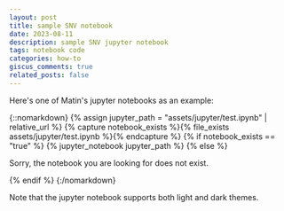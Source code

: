 ```yaml
---
layout: post
title: sample SNV notebook
date: 2023-08-11
description: sample SNV jupyter notebook
tags: notebook code
categories: how-to
giscus_comments: true
related_posts: false
---
```


Here's one of Matin's jupyter notebooks as an example:


{::nomarkdown}
{% assign jupyter_path = "assets/jupyter/test.ipynb" | relative_url %}
{% capture notebook_exists %}{% file_exists assets/jupyter/test.ipynb %}{% endcapture %}
{% if notebook_exists == "true" %}
    {% jupyter_notebook jupyter_path %}
{% else %}
    <p>Sorry, the notebook you are looking for does not exist.</p>
{% endif %}
{:/nomarkdown}

Note that the jupyter notebook supports both light and dark themes.
